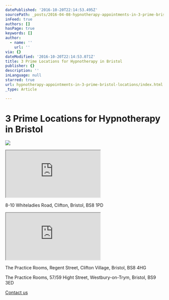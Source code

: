 ```yaml
---
datePublished: '2016-10-20T22:14:53.495Z'
sourcePath: _posts/2016-04-08-hypnotherapy-appointments-in-3-prime-bristol-locations.md
inFeed: true
authors: []
hasPage: true
keywords: []
author:
  - name: ''
    url: ''
via: {}
dateModified: '2016-10-20T22:14:53.071Z'
title: 3 Prime Locations for Hypnotherapy in Bristol
publisher: {}
description: ''
inLanguage: null
starred: true
url: hypnotherapy-appointments-in-3-prime-bristol-locations/index.html
_type: Article

---
```

# 3 Prime Locations for Hypnotherapy in Bristol
![](https://s3-us-west-2.amazonaws.com/the-grid-img/p/e2291df59c76781226364c7b20b242a67b59e5f0.jpg)

<iframe src="https://the-grid.github.io/ed-location/?latitude=51.45887376408236&amp;longitude=-2.6092100143432613&amp;zoom=18&amp;address=Whiteladies%20Road%2C%20City%20of%20Bristol%2C%20City%20of%20Bristol%20BS8%202NP%2C%20United%20Kingdom" style=""></iframe>

8-10 Whiteladies Road, Clifton, Bristol, BS8 1PD

<iframe src="https://the-grid.github.io/ed-location/?latitude=51.45887376408236&amp;longitude=-2.609274387359619&amp;zoom=16&amp;address=Whiteladies%20Road%2C%20City%20of%20Bristol%2C%20City%20of%20Bristol%20BS8%202NP%2C%20United%20Kingdom" style=""></iframe>

The Practice Rooms, Regent Street, Clifton Village, Bristol, BS8 4HG

The Practice Rooms, 57/59 Hight Street, Westbury-on-Trym, Bristol, BS9 3ED

[Contact us][0]

[0]: http://www.cliftonhypnotherapy.com/contact-us/